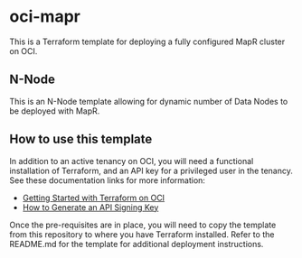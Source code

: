 # oci-mapr
This is a Terraform template for deploying a fully configured MapR cluster on OCI. 

## N-Node
This is an N-Node template allowing for dynamic number of Data Nodes to be deployed with MapR.

## How to use this template
In addition to an active tenancy on OCI, you will need a functional installation of Terraform, and an API key for a privileged user in the tenancy.  See these documentation links for more information:

* [Getting Started with Terraform on OCI](https://docs.cloud.oracle.com/iaas/Content/API/SDKDocs/terraformgetstarted.htm)
* [How to Generate an API Signing Key](https://docs.cloud.oracle.com/iaas/Content/API/Concepts/apisigningkey.htm#How)

Once the pre-requisites are in place, you will need to copy the template from this repository to where you have Terraform installed.  Refer to the README.md for the template for additional deployment instructions.
